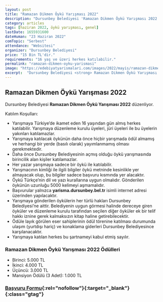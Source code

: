```yaml
---
layout: post
title: "Ramazan Dikmen Öykü Yarışması 2022"
description: "Dursunbey Belediyesi 'Ramazan Dikmen Öykü Yarışması 2022' düzenliyor."
category: articles
tags: [haziran 2022, öykü yarışması, genel]
lastDate: 1655931600
dateHuman: "23 Haziran 2022"
comTopic: "Serbest"
attendance: "Websitesi"
organizer: "Dursunbey Belediyesi"
price: "15 Bin TL'dir."
requirements: "16 yaş ve üzeri herkes katılabilir."
permalink: "ramazan-dikmen-oyku-yarismasi"
image: "https://edebiyatyarismalari.com/images/2022/mayis/ramazan-dikmen-oyku-yarismasi.jpg"
excerpt:  "Dursunbey Belediyesi <strong> Ramazan Dikmen Öykü Yarışması 2022 </strong> düzenliyor."
---
```


## Ramazan Dikmen Öykü Yarışması 2022
Dursunbey Belediyesi **Ramazan Dikmen Öykü Yarışması 2022** düzenliyor.

Katılım Koşulları:
- Yarışmaya Türkiye’de ikamet eden 16 yaşından gün almış herkes katılabilir. Yarışmaya düzenleme kurulu üyeleri, jüri üyeleri ile bu üyelerin yakınları katılamazlar. 
- Yarışmaya katılacak öykünün daha önce hiçbir yarışmada ödül almamış ve herhangi bir yerde (basılı olarak) yayımlanmamış olması gerekmektedir.
- Daha önce Dursunbey Belediyesinin açmış olduğu öykü yarışmasında birincilik alan kişiler katılamazlar.
- Her yazar yarışmaya sadece bir öykü ile katılabilir.
- Yarışmacının kimliği ile ilgili bilgiler öykü metninde kesinlikle yer almayacak olup, bu bilgiler sadece başvuru kısmında yer alacaktır.
- Öykü Türkçe’nin dil ve yazı kurallarına uygun olmalıdır. Gönderilen öykünün uzunluğu 5000 kelimeyi aşmamalıdır.
- Başvurular yalnızca **yarisma.dursunbey.bel.tr** isimli internet adresi üzerinden yapılacaktır.
- Yarışmaya gönderilen öykülerin her türlü hakları Dursunbey Belediyesi’ne aittir. Belediyenin uygun görmesi halinde dereceye giren öyküler ve düzenleme kurulu tarafından seçilen diğer öyküler ek bir telif hakkı iznine gerek kalmaksızın kitap haline getirebilecektir.
- Ödüle layık görülen eser sahiplerinin ödül törenine katılması durumunda ulaşım (yurtdışı hariç) ve konaklama giderleri Dursunbey Belediyesince karşılanacaktır.
- Yarışmaya katılan herkes bu şartnameyi kabul etmiş sayılır.


### Ramazan Dikmen Öykü Yarışması 2022 Ödülleri
- Birinci: 5.000 TL
- İkinci: 4.000 TL
- Üçüncü: 3.000 TL
- Mansiyon Ödülü (3 Adet): 1.000 TL


### [Başvuru Formu](yarisma.dursunbey.bel.tr){:rel="nofollow"}{:target="_blank"}{:class="gtag"}